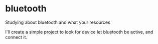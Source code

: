 # bluetooth
Studying about bluetooth and what your resources

I'll create a simple project to look for device let bluetooth be active, and connect it.
